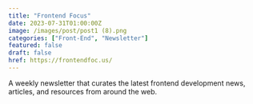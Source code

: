 ```yaml
---
title: "Frontend Focus"
date: 2023-07-31T01:00:00Z
image: /images/post/post1 (8).png
categories: ["Front-End", "Newsletter"]
featured: false
draft: false
href: https://frontendfoc.us/
---
```

A weekly newsletter that curates the latest frontend development news, articles, and resources from around the web.
